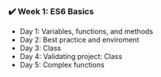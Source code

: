 ### :heavy_check_mark: Week 1: ES6 Basics

- Day 1: Variables, functions, and methods
- Day 2: Best practice and enviroment
- Day 3: Class
- Day 4: Validating project: Class
- Day 5: Complex functions